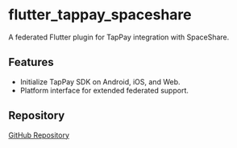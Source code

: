 # flutter_tappay_spaceshare

A federated Flutter plugin for TapPay integration with SpaceShare.

## Features

- Initialize TapPay SDK on Android, iOS, and Web.
- Platform interface for extended federated support.
## Repository

[GitHub Repository](https://github.com/WeiHuangTaiwan/flutter_tappay_spaceshare)
